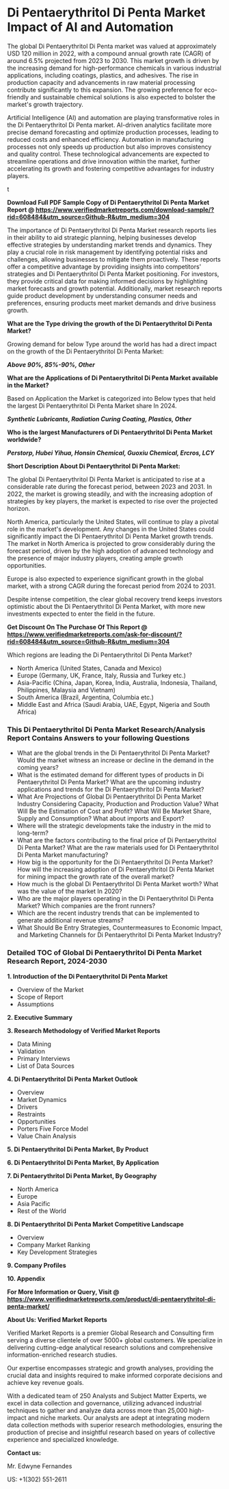<meta name="title" content="Global  Di Pentaerythritol Di Penta Market Impact of AI and Automation"><meta name="description" content="  The global Di Pentaerythritol Di Penta market was valued at approximately USD 120 million in 2022, with a compound annual growth rate (CAGR) of around 6.5% projected"><meta name="title" content=" Di Pentaerythritol Di Penta Market Size, Share, Scope, Trends, Growth, Opportunities, Analysis, Forecast"> <h1>Di Pentaerythritol Di Penta Market Impact of AI and Automation</h1> <p>The global Di Pentaerythritol Di Penta market was valued at approximately USD 120 million in 2022, with a compound annual growth rate (CAGR) of around 6.5% projected from 2023 to 2030. This market growth is driven by the increasing demand for high-performance chemicals in various industrial applications, including coatings, plastics, and adhesives. The rise in production capacity and advancements in raw material processing contribute significantly to this expansion. The growing preference for eco-friendly and sustainable chemical solutions is also expected to bolster the market's growth trajectory.</p> <p>Artificial Intelligence (AI) and automation are playing transformative roles in the Di Pentaerythritol Di Penta market. AI-driven analytics facilitate more precise demand forecasting and optimize production processes, leading to reduced costs and enhanced efficiency. Automation in manufacturing processes not only speeds up production but also improves consistency and quality control. These technological advancements are expected to streamline operations and drive innovation within the market, further accelerating its growth and fostering competitive advantages for industry players.</p> t</p><p id="" class=""><strong>Download Full PDF Sample Copy of Di Pentaerythritol Di Penta Market Report @ <a href="https://www.verifiedmarketreports.com/download-sample/?rid=608484&utm_source=Github-R&utm_medium=304" target="_blank">https://www.verifiedmarketreports.com/download-sample/?rid=608484&utm_source=Github-R&utm_medium=304</a></strong></p><p>The importance of&nbsp;Di Pentaerythritol Di Penta Market research reports lies in their ability to aid strategic planning, helping businesses develop effective strategies by understanding market trends and dynamics. They play a crucial role in risk management by identifying potential risks and challenges, allowing businesses to mitigate them proactively. These reports offer a competitive advantage by providing insights into competitors' strategies and Di Pentaerythritol Di Penta Market positioning. For investors, they provide critical data for making informed decisions by highlighting market forecasts and growth potential. Additionally, market research reports guide product development by understanding consumer needs and preferences, ensuring products meet market demands and drive business growth.</p><p><strong>What are the&nbsp;Type driving the growth of the Di Pentaerythritol Di Penta Market?</strong></p><p id="" class="">Growing demand for below Type around the world has had a direct impact on the growth of the Di Pentaerythritol Di Penta Market:</p><em><strong>Above 90%, 85%-90%, Other</strong></em></p><strong>What are the&nbsp;Applications&nbsp;of Di Pentaerythritol Di Penta Market available in the Market?</strong></p><p id="" class="">Based on Application the Market is categorized into Below types that held the largest Di Pentaerythritol Di Penta Market share In 2024.</p><em><strong>Synthetic Lubricants, Radiation Curing Coating, Plastics, Other</strong></em></p><strong>Who is the largest Manufacturers of Di Pentaerythritol Di Penta Market worldwide?</strong></p><p><em><strong>Perstorp, Hubei Yihua, Honsin Chemical, Guoxiu Chemical, Ercros, LCY</strong></em></p><p id="" class=""><strong>Short Description About Di Pentaerythritol Di Penta Market:</strong></p><p>The global Di Pentaerythritol Di Penta Market is anticipated to rise at a considerable rate during the forecast period, between 2023 and 2031. In 2022, the market is growing steadily, and with the increasing adoption of strategies by key players, the market is expected to rise over the projected horizon.</p><p>North America, particularly the United States, will continue to play a pivotal role in the market's development. Any changes in the United States could significantly impact the Di Pentaerythritol Di Penta Market growth trends. The market in North America is projected to grow considerably during the forecast period, driven by the high adoption of advanced technology and the presence of major industry players, creating ample growth opportunities.</p><p>Europe is also expected to experience significant growth in the global market, with a strong CAGR during the forecast period from 2024 to 2031.</p><p>Despite intense competition, the clear global recovery trend keeps investors optimistic about the Di Pentaerythritol Di Penta Market, with more new investments expected to enter the field in the future.</p><p id="" class=""><strong>Get Discount On The Purchase Of This Report @ <a href="https://www.verifiedmarketreports.com/ask-for-discount/?rid=608484&utm_source=Github-R&utm_medium=304" target="_blank">https://www.verifiedmarketreports.com/ask-for-discount/?rid=608484&utm_source=Github-R&utm_medium=304</a></strong></p>Which regions are leading the Di Pentaerythritol Di Penta Market?</p><ul><li>North America (United States, Canada and Mexico)</li><li>Europe (Germany, UK, France, Italy, Russia and Turkey etc.)</li><li>Asia-Pacific (China, Japan, Korea, India, Australia, Indonesia, Thailand, Philippines, Malaysia and Vietnam)</li><li>South America (Brazil, Argentina, Columbia etc.)</li><li>Middle East and Africa (Saudi Arabia, UAE, Egypt, Nigeria and South Africa)</li></ul><h3 id="" class="">This Di Pentaerythritol Di Penta Market Research/Analysis Report Contains Answers to your following Questions</h3><ul><li>What are the global trends in the Di Pentaerythritol Di Penta Market? Would the market witness an increase or decline in the demand in the coming years?</li><li>What is the estimated demand for different types of products in Di Pentaerythritol Di Penta Market? What are the upcoming industry applications and trends for the Di Pentaerythritol Di Penta Market?</li><li>What Are Projections of Global Di Pentaerythritol Di Penta Market Industry Considering Capacity, Production and Production Value? What Will Be the Estimation of Cost and Profit? What Will Be Market Share, Supply and Consumption? What about imports and Export?</li><li>Where will the strategic developments take the industry in the mid to long-term?</li><li>What are the factors contributing to the final price of Di Pentaerythritol Di Penta Market? What are the raw materials used for Di Pentaerythritol Di Penta Market manufacturing?</li><li>How big is the opportunity for the Di Pentaerythritol Di Penta Market? How will the increasing adoption of Di Pentaerythritol Di Penta Market for mining impact the growth rate of the overall market?</li><li>How much is the global Di Pentaerythritol Di Penta Market worth? What was the value of the market In 2020?</li><li>Who are the major players operating in the Di Pentaerythritol Di Penta Market? Which companies are the front runners?</li><li>Which are the recent industry trends that can be implemented to generate additional revenue streams?</li><li>What Should Be Entry Strategies, Countermeasures to Economic Impact, and Marketing Channels for Di Pentaerythritol Di Penta Market Industry?</li></ul><h3 id="" class="">Detailed TOC of Global Di Pentaerythritol Di Penta Market Research Report, 2024-2030</h3><p id="" class=""><strong>1. Introduction of the Di Pentaerythritol Di Penta Market</strong></p><ul><li>Overview of the Market</li><li>Scope of Report</li><li>Assumptions</li></ul><p id="" class=""><strong>2. Executive Summary</strong></p><p id="" class=""><strong>3. Research Methodology of Verified Market Reports</strong></p><ul><li>Data Mining</li><li>Validation</li><li>Primary Interviews</li><li>List of Data Sources</li></ul><p id="" class=""><strong>4. Di Pentaerythritol Di Penta Market Outlook</strong></p><ul><li>Overview</li><li>Market Dynamics</li><li>Drivers</li><li>Restraints</li><li>Opportunities</li><li>Porters Five Force Model</li><li>Value Chain Analysis</li></ul><p id="" class=""><strong>5. Di Pentaerythritol Di Penta Market, By Product</strong></p><p id="" class=""><strong>6. Di Pentaerythritol Di Penta Market, By Application</strong></p><p id="" class=""><strong>7. Di Pentaerythritol Di Penta Market, By Geography</strong></p><ul><li>North America</li><li>Europe</li><li>Asia Pacific</li><li>Rest of the World</li></ul><p id="" class=""><strong>8. Di Pentaerythritol Di Penta Market Competitive Landscape</strong></p><ul><li>Overview</li><li>Company Market Ranking</li><li>Key Development Strategies</li></ul><p id="" class=""><strong>9. Company Profiles</strong></p><p id="" class=""><strong>10. Appendix</strong></p><p id="" class=""><strong>For More Information or Query, Visit @ <a href="https://www.verifiedmarketreports.com/product/di-pentaerythritol-di-penta-market/" target="_blank">https://www.verifiedmarketreports.com/product/di-pentaerythritol-di-penta-market/</a></strong></p><p id="" class=""><strong>About Us: Verified Market Reports</strong></p><p id="" class="">Verified Market Reports is a premier Global Research and Consulting firm serving a diverse clientele of over 5000+ global customers. We specialize in delivering cutting-edge analytical research solutions and comprehensive information-enriched research studies.</p><p id="" class="">Our expertise encompasses strategic and growth analyses, providing the crucial data and insights required to make informed corporate decisions and achieve key revenue goals.</p><p id="" class="">With a dedicated team of 250 Analysts and Subject Matter Experts, we excel in data collection and governance, utilizing advanced industrial techniques to gather and analyze data across more than 25,000 high-impact and niche markets. Our analysts are adept at integrating modern data collection methods with superior research methodologies, ensuring the production of precise and insightful research based on years of collective experience and specialized knowledge.</p><p id="" class=""><strong>Contact us:</strong></p><p id="" class="">Mr. Edwyne Fernandes</p><p id="" class="">US: +1(302) 551-2611</p>